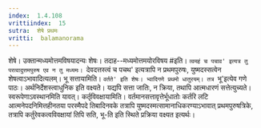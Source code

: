 ```yaml
---
index:  1.4.108
vrittiindex:  15
sutra:  शेषे प्रथमः
vritti:  balamanorama 
---
```


शेषे। उक्तान्मध्यमोत्तमविषयादन्यः शेषः। तदाह--मध्यमोत्तमयोरविषय #इति। `त्वमहं च पचाव' इत्यत्र तु परत्वादुत्तमपुरुष एव न तु मध्यमः। `देवदत्तस्त्वं च पचथ' इत्यत्रापि न प्रथमपुरुषः, युष्मदस्सत्वेन शेषत्वाऽभावादित्यलम्। भू सत्तायामिति। `वर्तते' इति शेषः। भ्वादिगणे प्रथमो धातुरयम्। तत्र `भू'इत्येव गणे पाठः। अर्थनिर्देशस्त्वाधुनिक इति वक्ष्यते। यद्यपि सत्ता जातिः, न क्रिया, तथापि आत्मधारणं सत्तेत्युच्यते। स्वरूपेणाऽवस्थानमिति यावत्। कर्तृविवक्षायामिति। वर्तमानसत्तावृत्तेर्भूधातोः कर्तरि लटि आत्मनेपदनिमित्तहीनतया परस्मैपदे तिबादिनवके तत्रापि युष्मदस्मत्सामानाधिकरण्याऽभावात् प्रथमपुरुषत्रिके, तत्रापि कर्तुरेवकत्वविवक्षायां तिपि सति, भू-ति इति स्थिते प्रक्रिया वक्ष्यत इत्यर्थः। 

